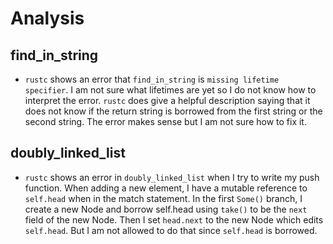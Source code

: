 # Analysis

## find_in_string

- `rustc` shows an error that `find_in_string` is `missing lifetime specifier`. I am not sure what lifetimes are yet so I do not know how to interpret the error. `rustc` does give a helpful description saying that it does not know if the return string is borrowed from the first string or the second string. The error makes sense but I am not sure how to fix it.

## doubly_linked_list

- `rustc` shows an error in `doubly_linked_list` when I try to write my push function. When adding a new element, I have a mutable reference to `self.head` when in the match statement. In the first `Some()` branch, I create a new Node and borrow self.head using `take()` to be the `next` field of the new Node. Then I set `head.next` to the new Node which edits `self.head`. But I am not allowed to do that since `self.head` is borrowed.
